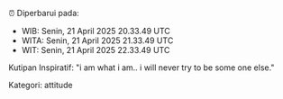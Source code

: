 ⏰ Diperbarui pada:
- WIB: Senin, 21 April 2025 20.33.49 UTC
- WITA: Senin, 21 April 2025 21.33.49 UTC
- WIT: Senin, 21 April 2025 22.33.49 UTC

Kutipan Inspiratif:
"i am what i am.. i will never try to be some one else."


Kategori: attitude

